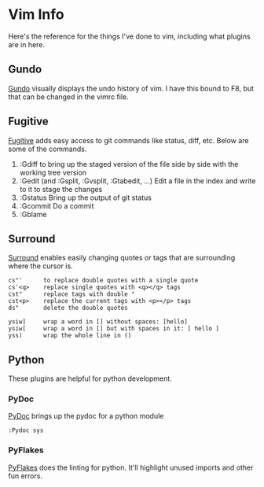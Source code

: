 # Vim Info

Here's the reference for the things I've done to vim, including what plugins are in here.

## Gundo

[Gundo](http://sjl.bitbucket.org/gundo.vim/) visually displays the undo history of vim. I have this bound to F8, but that can be changed in the vimrc file.

## Fugitive

[Fugitive](https://github.com/tpope/vim-fugitive) adds easy access to git commands like status, diff, etc. Below are some of the commands.

1. :Gdiff to bring up the staged version of the file side by side with the working tree version
2. :Gedit (and :Gsplit, :Gvsplit, :Gtabedit, ...) Edit a file in the index and write to it to stage the changes
3. :Gstatus Bring up the output of git status
4. :Gcommit Do a commit
5. :Gblame

## Surround

[Surround](https://github.com/tpope/vim-surround) enables easily changing quotes or tags that are surrounding where the cursor is.

    cs"'      to replace double quotes with a single quote
    cs'<q>    replace single quotes with <q></q> tags
    cst"      replace tags with double "
    cst<p>    replace the current tags with <p></p> tags
    ds"       delete the double quotes

    ysiw]     wrap a word in [] without spaces: [hello]
    ysiw[     wrap a word in [] but with spaces in it: [ hello ]
    yss)      wrap the whole line in ()

## Python

These plugins are helpful for python development.

### PyDoc

[PyDoc](https://github.com/fs111/pydoc.vim) brings up the pydoc for a python module

    :Pydoc sys

### PyFlakes

[PyFlakes](https://github.com/mitechie/pyflakes-pathogen) does the linting for python. It'll highlight unused imports and other fun errors.
